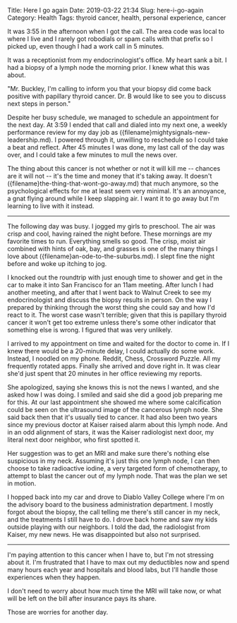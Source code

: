 Title: Here I go again
Date: 2019-03-22 21:34
Slug: here-i-go-again
Category: Health
Tags: thyroid cancer, health, personal experience, cancer

It was 3:55 in the afternoon when I got the call. The area code was local to where I live and I rarely got robodials or spam calls with that prefix so I picked up, even though I had a work call in 5 minutes. 

It was a receptionist from my endocrinologist's office. My heart sank a bit. I had a biopsy of a lymph node the morning prior. I knew what this was about. 

"Mr. Buckley, I'm calling to inform you that your biopsy did come back positive with papillary thyroid cancer. Dr. B would like to see you to discuss next steps in person."

Despite her busy schedule, we managed to schedule an appointment for the next day. At 3:59 I ended that call and dialed into my next one, a weekly performance review for my day job as ({filename}mightysignals-new-leadership.md). I powered through it, unwilling to reschedule so I could take a beat and reflect. After 45 minutes I was done, my last call of the day was over, and I could take a few minutes to mull the news over. 

The thing about this cancer is not whether or not it will kill me -- chances are it will not -- it's the time and money that it's taking away. It doesn't ({filename}the-thing-that-wont-go-away.md) that much anymore, so the psychological effects for me at least seem very minimal. It's an annoyance, a gnat flying around while I keep slapping air.  I want it to go away but I'm learning to live with it instead.

---

The following day was busy. I jogged my girls to preschool. The air was crisp and cool, having rained the night before. These mornings are my favorite times to run. Everything smells so good. The crisp, moist air combined with hints of oak, bay, and grasses is one of the many things I love about ({filename}an-ode-to-the-suburbs.md). I slept fine the night before and woke up itching to jog. 

I knocked out the roundtrip with just enough time to shower and get in the car to make it into San Francisco for an 11am meeting. After lunch I had another meeting, and after that I went back to Walnut Creek to see my endocrinologist and discuss the biopsy results in person. On the way I prepared by thinking through the worst thing she could say and how I'd react to it. The worst case wasn't terrible; given that this is papillary thyroid cancer it won't get too extreme unless there's some other indicator that something else is wrong. I figured that was very unlikely. 

I arrived to my appointment on time and waited for the doctor to come in. If I knew there would be a 20-minute delay, I could actually do some work. Instead, I noodled on my phone. Reddit, Chess, Crossword Puzzle. All my frequently rotated apps. Finally she arrived and dove right in. It was clear she'd just spent that 20 minutes in her office reviewing my reports. 

She apologized, saying she knows this is not the news I wanted, and she asked how I was doing. I smiled and said she did a good job preparing me for this. At our last appointment she showed me where some calcification could be seen on the ultrasound image of the cancerous lymph node. She said back then that it's usually tied to cancer. It had also been two years since my previous doctor at Kaiser raised alarm about this lymph node. And in an odd alignment of stars, it was the Kaiser radiologist next door, my literal next door neighbor, who first spotted it. 

Her suggestion was to get an MRI and make sure there's nothing else suspicious in my neck. Assuming it's just this one lymph node, I can then choose to take radioactive iodine, a very targeted form of chemotherapy, to attempt to blast the cancer out of my lymph node. That was the plan we set in motion.

I hopped back into my car and drove to Diablo Valley College where I'm on the advisory board to the business administration department. I mostly forgot about the biopsy, the call telling me there's still cancer in my neck, and the treatments I still have to do. I drove back home and saw my kids outside playing with our neighbors. I told the dad, the radiologist from Kaiser, my new news. He was disappointed but also not surprised. 

---

I'm paying attention to this cancer when I have to, but I'm not stressing about it. I'm frustrated that I have to max out my deductibles now and spend many hours each year and hospitals and blood labs, but I'll handle those experiences when they happen. 

I don't need to worry about how much time the MRI will take now, or what will be left on the bill after insurance pays its share. 

Those are worries for another day.